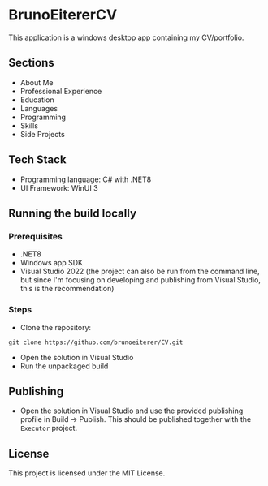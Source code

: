 # BrunoEitererCV
This application is a windows desktop app containing my CV/portfolio. 

## Sections
- About Me
- Professional Experience
- Education
- Languages
- Programming
- Skills
- Side Projects

## Tech Stack
- Programming language: C# with .NET8
- UI Framework: WinUI 3

## Running the build locally

### Prerequisites
- .NET8
- Windows app SDK
- Visual Studio 2022 (the project can also be run from the command line, but since I'm focusing on developing and publishing from Visual Studio, this is the recommendation)

### Steps
- Clone the repository:
```
git clone https://github.com/brunoeiterer/CV.git
```
- Open the solution in Visual Studio
- Run the unpackaged build

## Publishing
- Open the solution in Visual Studio and use the provided publishing profile in Build -> Publish. This should be published together with the `Executor` project.

## License

This project is licensed under the MIT License.
